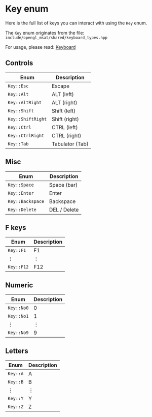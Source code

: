# Key enum

Here is the full list of keys you can interact with using the ``Key`` enum.

The ``Key`` enum originates from the file: ``include/opengl_msat/shared/keyboard_types.hpp``

For usage, please read: [Keyboard](/controls/keyboard)

## Controls
| Enum     | Description     |
|----------|-----------------|
| ``Key::Esc`` | Escape          |
| ``Key::Alt`` | ALT (left)      |
| ``Key::AltRight`` | ALT (right)     |
| ``Key::Shift`` | Shift (left)    |
| ``Key::ShiftRight`` | Shift (right)   |
| ``Key::Ctrl`` | CTRL (left)     |
| ``Key::CtrlRight`` | CTRL (right)    |
| ``Key::Tab`` | Tabulator (Tab) |

## Misc
| Enum                | Description  |
|---------------------|--------------|
| ``Key::Space``      | Space (bar)  |
| ``Key::Enter``      | Enter        |
| ``Key::Backspace``  | Backspace    |
| ``Key::Delete``     | DEL / Delete |

## F keys
| Enum               | Description |
|--------------------|-------------|
| ``Key::F1``        | F1          |
| &vellip;     | &vellip;       |
| ``Key::F12``       | F12         |

## Numeric
| Enum         | Description |
|--------------|-------------|
| ``Key::No0`` | 0           |
| ``Key::No1`` | 1           |
| &vellip;     | &vellip;    |
| ``Key::No9`` | 9           |

## Letters
| Enum       | Description |
|------------|-------------|
| ``Key::A`` | A           |
| ``Key::B`` | B           |
| &vellip;   | &vellip;    |
| ``Key::Y`` | Y           |
| ``Key::Z`` | Z           |